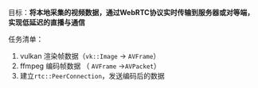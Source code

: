 目标：**将本地采集的视频数据，通过WebRTC协议实时传输到服务器或对等端，实现低延迟的直播与通信**

任务清单：

1. vulkan 渲染帧数据（`vk::Image` -> `AVFrame`）
2. ffmpeg 编码帧数据 （ `AVFrame` ->`AVPacket`）
3. 建立`rtc::PeerConnection`，发送编码后的数据



